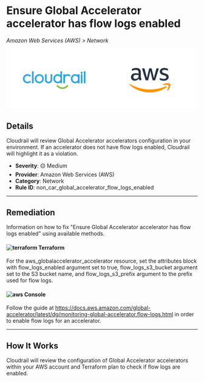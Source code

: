 # Ensure Global Accelerator accelerator has flow logs enabled

*Amazon Web Services (AWS) > Network*

![Cloudrail and Amazon Web Services (AWS) logos](../images/cloudrail_aws.png)

## Details
Cloudrail will review Global Accelerator accelerators configuration in your environment. If an accelerator does not have flow logs enabled, Cloudrail will highlight it as a violation.

- **Severity**: 🟡 Medium
- **Provider**: Amazon Web Services (AWS)
- **Category**: Network
- **Rule ID**: non_car_global_accelerator_flow_logs_enabled

---

## Remediation
Information on how to fix "Ensure Global Accelerator accelerator has flow logs enabled" using available methods.


####  <img src="../_media/emojis/terraform.png" alt="terraform" width="20"/>  Terraform
For the aws_globalaccelerator_accelerator resource, set the attributes block with flow_logs_enabled argument set to true, flow_logs_s3_bucket argument set to the S3 bucket name, and flow_logs_s3_prefix argument to the prefix used for flow logs.










####  <img src="../_media/emojis/aws.png" alt="aws" width="20"/> Console
Follow the guide at <https://docs.aws.amazon.com/global-accelerator/latest/dg/monitoring-global-accelerator.flow-logs.html> in order to enable flow logs for an accelerator.




---

## How It Works
Cloudrail will review the configuration of Global Accelerator accelerators within your AWS account and Terraform plan to check if flow logs are enabled.
